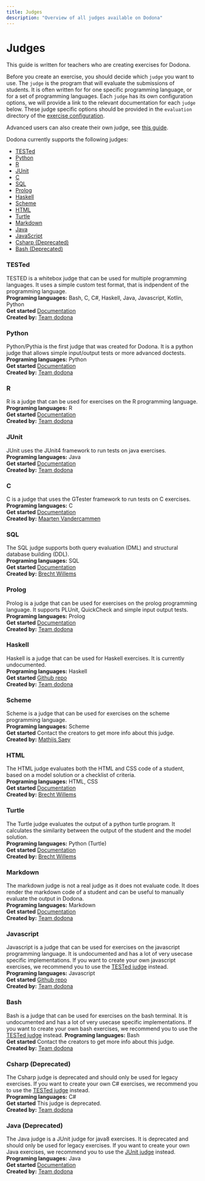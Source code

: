 ```yaml
---
title: Judges
description: "Overview of all judges available on Dodona"
---
```


# Judges

This guide is written for teachers who are creating exercises for Dodona.

Before you create an exercise, you should decide which `judge` you want to use.
The `judge` is the program that will evaluate the submissions of students.
It is often written for for one specific programming language, or for a set of programming languages.
Each `judge` has its own configuration options, we will provide a link to the relevant documentation for each `judge` below.
These judge specific options should be provided in the `evaluation` directory of the [exercise configuration](/en/references/exercise-directory-structure).

Advanced users can also create their own judge, see [this guide](/en/guides/creating-a-judge/).


Dodona currently supports the following judges:
 * [TESTed](/en/references/judges#tested)
 * [Python](/en/references/judges#python)
 * [R](/en/references/judges#r)
 * [JUnit](/en/references/judges#junit)
 * [C](/en/references/judges#c)
 * [SQL](/en/references/judges#sql)
 * [Prolog](/en/references/judges#prolog)
 * [Haskell](/en/references/judges#haskell)
 * [Scheme](/en/references/judges#scheme)
 * [HTML](/en/references/judges#html)
 * [Turtle](/en/references/judges#turtle)
 * [Markdown](/en/references/judges#markdown)
 * [Java](/en/references/judges#java)
 * [JavaScript](/en/references/judges#javascript)
 * [Csharp (Deprecated)](/en/references/judges#csharp)
 * [Bash (Deprecated)](/en/references/judges#bash)

### TESTed
TESTED is a whitebox judge that can be used for multiple programming languages.
It uses a simple custom test format, that is indpendent of the programming language.\
**Programing languages:** Bash, C, C#, Haskell, Java, Javascript, Kotlin, Python\
**Get started** [Documentation](/en/tested#designing-exercises-for-dodona)\
**Created by:** [Team dodona](mailto:dodona@ugent.be)

### Python
Python/Pythia is the first judge that was created for Dodona.
It is a python judge that allows simple input/output tests or more advanced doctests.\
**Programing languages:** Python\
**Get started** [Documentation](/en/references/python-judge)\
**Created by:** [Team dodona](mailto:dodona@ugent.be)

### R
R is a judge that can be used for exercises on the R programming language.\
**Programing languages:** R\
**Get started** [Documentation](https://github.com/dodona-edu/judge-r) \
**Created by:** [Team dodona](mailto:dodona@ugent.be)

### JUnit 
JUnit uses the JUnit4 framework to run tests on java exercises.\
**Programing languages:** Java\
**Get started** [Documentation](https://github.com/dodona-edu/judge-java) \
**Created by:** [Team dodona](mailto:dodona@ugent.be)

### C
C is a judge that uses the GTester framework to run tests on C exercises.\
**Programing languages:** C\
**Get started** [Documentation](https://github.com/mvdcamme/C-Judge) \
**Created by:** [Maarten Vandercammen](mailto:mvdcamme@vub.ac.be)

### SQL
The SQL judge supports both query evaluation (DML) and structural database building (DDL).\
**Programing languages:** SQL\
**Get started** [Documentation](https://github.com/dodona-edu/judge-sql) \
**Created by:** [Brecht Willems](mailto:Brecht.Willems@UGent.be)

### Prolog
Prolog is a judge that can be used for exercises on the prolog programming language.
It supports PLUnit, QuickCheck and simple input output tests.\
**Programing languages:** Prolog\
**Get started** [Documentation](https://github.com/dodona-edu/judge-prolog) \
**Created by:** [Team dodona](mailto:dodona@ugent.be)

### Haskell
Haskell is a judge that can be used for Haskell exercises.
It is currently undocumented.\
**Programing languages:** Haskell\
**Get started** [Github repo](https://github.com/dodona-edu/judge-haskell) \
**Created by:** [Team dodona](mailto:dodona@ugent.be)

### Scheme
Scheme is a judge that can be used for exercises on the scheme programming language.\
**Programing languages:** Scheme\
**Get started** Contact the creators to get more info about this judge.\
**Created by:** [Mathijs Saey](mailto:mathijs.saey@vub.be)

### HTML
The HTML judge evaluates both the HTML and CSS code of a student, based on a model solution or a checklist of criteria.\
**Programing languages:** HTML, CSS\
**Get started** [Documentation](https://github.com/dodona-edu/judge-html) \
**Created by:** [Brecht Willems](mailto:Brecht.Willems@UGent.be)

### Turtle
The Turtle judge evaluates the output of a python turtle program. It calculates the similarity between the output of the student and the model solution.\
**Programing languages:** Python (Turtle)\
**Get started** [Documentation](https://github.com/dodona-edu/judge-turtle) \
**Created by:** [Brecht Willems](mailto:Brecht.Willems@UGent.be)

### Markdown
The markdown judge is not a real judge as it does not evaluate code.
It does render the markdown code of a student and can be useful to manually evaluate the output in Dodona.\
**Programing languages:** Markdown\
**Get started** [Documentation](https://github.com/dodona-edu/judge-markdown) \
**Created by:** [Team dodona](mailto:dodona@ugent.be)

### Javascript
Javascript is a judge that can be used for exercises on the javascript programming language.
It is undocumented and has a lot of very usecase specific implementations.
If you want to create your own javascript exercises, we recommend you to use the [TESTed judge](/en/references/judges#tested) instead.\
**Programing languages:** Javascript\
**Get started** [Github repo](https://github.com/dodona-edu/judge-javascript) \
**Created by:** [Team dodona](mailto:dodona@ugent.be)

### Bash
Bash is a judge that can be used for exercises on the bash terminal.
It is undocumented and has a lot of very usecase specific implementations.
If you want to create your own bash exercises, we recommend you to use the [TESTed judge](/en/references/judges#tested) instead.
**Programing languages:** Bash\
**Get started** Contact the creators to get more info about this judge.\
**Created by:** [Team dodona](mailto:dodona@ugent.be)

### Csharp (Deprecated)
The Csharp judge is deprecated and should only be used for legacy exercises.
If you want to create your own C# exercises, we recommend you to use the [TESTed judge](/en/references/judges#tested) instead.\
**Programing languages:** C#\
**Get started** This judge is deprecated.\
**Created by:** [Team dodona](mailto:dodona@ugent.be)

### Java (Deprecated)
The Java judge is a JUnit judge for java8 exercises.
It is deprecated and should only be used for legacy exercises.
If you want to create your own Java exercises, we recommend you to use the [JUnit judge](/en/references/judges#junit) instead.\
**Programing languages:** Java\
**Get started** [Documentation](https://github.com/dodona-edu/judge-java8) \
**Created by:** [Team dodona](mailto:dodona@ugent.be)






